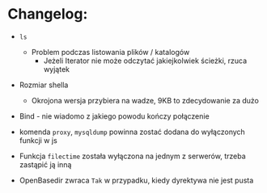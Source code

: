 Changelog:
==========

*	`ls`
	*	Problem podczas listowania plików / katalogów
		*	Jeżeli Iterator nie może odczytać jakiejkolwiek ścieżki, rzuca wyjątek

*	Rozmiar shella
	*	Okrojona wersja przybiera na wadze, 9KB to zdecydowanie za dużo

*	Bind - nie wiadomo z jakiego powodu kończy połączenie

*	komenda `proxy`, `mysqldump` powinna zostać dodana do wyłączonych funkcji w js

*	Funkcja `filectime` została wyłączona na jednym z serwerów, trzeba zastąpić ją inną

*	OpenBasedir zwraca `Tak` w przypadku, kiedy dyrektywa nie jest pusta